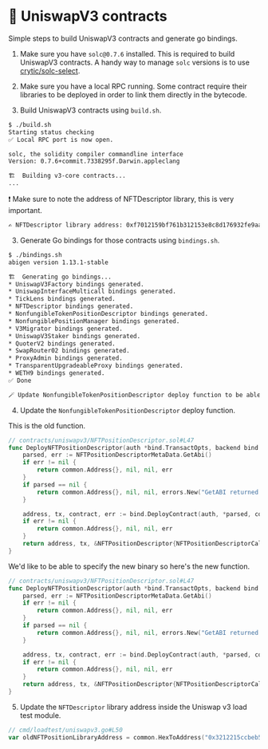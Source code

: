 # 🦄 UniswapV3 contracts

Simple steps to build UniswapV3 contracts and generate go bindings.

1. Make sure you have `solc@0.7.6` installed. This is required to build UniswapV3 contracts. A handy way to manage `solc` versions is to use [crytic/solc-select](https://github.com/crytic/solc-select).

2. Make sure you have a local RPC running. Some contract require their libraries to be deployed in order to link them directly in the bytecode.

3. Build UniswapV3 contracts using `build.sh`.

```sh
$ ./build.sh
Starting status checking
✅ Local RPC port is now open.

solc, the solidity compiler commandline interface
Version: 0.7.6+commit.7338295f.Darwin.appleclang

🏗️  Building v3-core contracts...
...
```

❗️ Make sure to note the address of NFTDescriptor library, this is very important.

```sh
✍️ NFTDescriptor library address: 0xf7012159bf761b312153e8c8d176932fe9aaa7ea
```

3. Generate Go bindings for those contracts using `bindings.sh`.

```sh
$ ./bindings.sh
abigen version 1.13.1-stable

🏗️  Generating go bindings...
* UniswapV3Factory bindings generated.
* UniswapInterfaceMulticall bindings generated.
* TickLens bindings generated.
* NFTDescriptor bindings generated.
* NonfungibleTokenPositionDescriptor bindings generated.
* NonfungiblePositionManager bindings generated.
* V3Migrator bindings generated.
* UniswapV3Staker bindings generated.
* QuoterV2 bindings generated.
* SwapRouter02 bindings generated.
* ProxyAdmin bindings generated.
* TransparentUpgradeableProxy bindings generated.
* WETH9 bindings generated.
✅ Done

🪄 Update NonfungibleTokenPositionDescriptor deploy function to be able to update its bytecode
```

4. Update the `NonfungibleTokenPositionDescriptor` deploy function.

This is the old function.

```go
// contracts/uniswapv3/NFTPositionDescriptor.sol#L47
func DeployNFTPositionDescriptor(auth *bind.TransactOpts, backend bind.ContractBackend, _WETH9 common.Address, _nativeCurrencyLabelBytes [32]byte) (common.Address, *types.Transaction, *NFTPositionDescriptor, error) {
	parsed, err := NFTPositionDescriptorMetaData.GetAbi()
	if err != nil {
		return common.Address{}, nil, nil, err
	}
	if parsed == nil {
		return common.Address{}, nil, nil, errors.New("GetABI returned nil")
	}

	address, tx, contract, err := bind.DeployContract(auth, *parsed, common.FromHex(NFTPositionDescriptorBin), backend, _WETH9, _nativeCurrencyLabelBytes)
	if err != nil {
		return common.Address{}, nil, nil, err
	}
	return address, tx, &NFTPositionDescriptor{NFTPositionDescriptorCaller: NFTPositionDescriptorCaller{contract: contract}, NFTPositionDescriptorTransactor: NFTPositionDescriptorTransactor{contract: contract}, NFTPositionDescriptorFilterer: NFTPositionDescriptorFilterer{contract: contract}}, nil
}
```

We'd like to be able to specify the new binary so here's the new function.

```go
// contracts/uniswapv3/NFTPositionDescriptor.sol#L47
func DeployNFTPositionDescriptor(auth *bind.TransactOpts, backend bind.ContractBackend, _WETH9 common.Address, _nativeCurrencyLabelBytes [32]byte, nonfungibleTokenPositionDescriptorNewBin string) (common.Address, *types.Transaction, *NFTPositionDescriptor, error) {
	parsed, err := NFTPositionDescriptorMetaData.GetAbi()
	if err != nil {
		return common.Address{}, nil, nil, err
	}
	if parsed == nil {
		return common.Address{}, nil, nil, errors.New("GetABI returned nil")
	}

	address, tx, contract, err := bind.DeployContract(auth, *parsed, common.FromHex(nonfungibleTokenPositionDescriptorNewBin), backend, _WETH9, _nativeCurrencyLabelBytes)
	if err != nil {
		return common.Address{}, nil, nil, err
	}
	return address, tx, &NFTPositionDescriptor{NFTPositionDescriptorCaller: NFTPositionDescriptorCaller{contract: contract}, NFTPositionDescriptorTransactor: NFTPositionDescriptorTransactor{contract: contract}, NFTPositionDescriptorFilterer: NFTPositionDescriptorFilterer{contract: contract}}, nil
}
```

5. Update the `NFTDescriptor` library address inside the Uniswap v3 load test module.

```go
// cmd/loadtest/uniswapv3.go#L50
var oldNFTPositionLibraryAddress = common.HexToAddress("0x3212215ccbeb5e3a808373b805f5324cebe992af")
```
